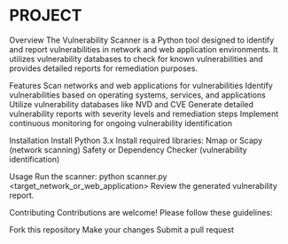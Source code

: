 # PROJECT

Overview
The Vulnerability Scanner is a Python tool designed to identify and report vulnerabilities in network and web application environments. It utilizes vulnerability databases to check for known vulnerabilities and provides detailed reports for remediation purposes.

Features
Scan networks and web applications for vulnerabilities
Identify vulnerabilities based on operating systems, services, and applications
Utilize vulnerability databases like NVD and CVE
Generate detailed vulnerability reports with severity levels and remediation steps
Implement continuous monitoring for ongoing vulnerability identification

Installation
Install Python 3.x
Install required libraries:
Nmap or Scapy (network scanning)
Safety or Dependency Checker (vulnerability identification)

Usage
Run the scanner:
python scanner.py <target_network_or_web_application>
Review the generated vulnerability report.

Contributing
Contributions are welcome! Please follow these guidelines:

Fork this repository
Make your changes
Submit a pull request
